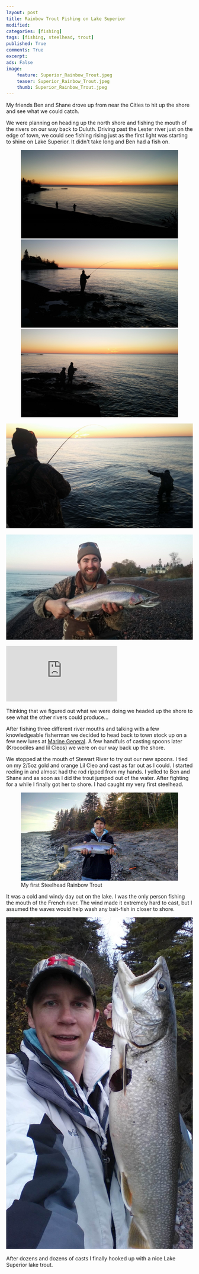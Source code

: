 ```yaml
---
layout: post
title: Rainbow Trout Fishing on Lake Superior
modified:
categories: [fishing]
tags: [fishing, steelhead, trout]
published: True
comments: True
excerpt: 
ads: False
image:
    feature: Superior_Rainbow_Trout.jpeg
    teaser: Superior_Rainbow_Trout.jpeg
    thumb: Superior_Rainbow_Trout.jpeg
---
```


My friends Ben and Shane drove up from near the Cities to hit up the shore and see what we could catch.

We were planning on heading up the north shore and fishing the mouth of the rivers on our way back to Duluth. Driving past the Lester river just on the edge of town, we could see fishing rising just as the first light was starting to shine on Lake Superior. It didn't take long and Ben had a fish on.

<figure class="third">
  <img title="Lake Superior Rainbow Trout" src="/images/Superior_Rainbow_Trout6.jpg">
  <img title="Lake Superior Rainbow Trout" src="/images/Superior_Rainbow_Trout1.jpg">
  <img title="Lake Superior Rainbow Trout" src="/images/Superior_Rainbow_Trout13.jpg">
</figure>

![Lake Superior Rainbow Trout](/images/Superior_Rainbow_Trout10.jpg)

![Ben's Kamloop Rainbow Trout](/images/Superior_Rainbow_Trout9.jpg)

<iframe src="https://www.youtube.com/embed/vBTcaniw4ck" frameborder="0" allowfullscreen></iframe>


Thinking that we figured out what we were doing we headed up the shore to see what the other rivers could produce...

After fishing three different river mouths and talking with a few knowledgeable fisherman we decided to head back to town stock up on a few new lures at [Marine General](http://www.marinegeneral.com/). A few handfuls of casting spoons later (Krocodiles and lil Cleos) we were on our way back up the shore.

We stopped at the mouth of Stewart River to try out our new spoons. I tied on my 2/5oz gold and orange Lil Cleo and cast as far out as I could. I started reeling in and almost had the rod ripped from my hands. I yelled to Ben and Shane and as soon as I did the trout jumped out of the water. After fighting for a while I finally got her to shore. I had caught my very first steelhead.

<figure>
  <img title="Jason's Steelhead Rainbow Trout" src="/images/Superior_Rainbow_Trout.jpeg">
  <figcaption>My first Steelhead Rainbow Trout</figcaption>
</figure>

It was a cold and windy day out on the lake. I was the only person fishing the mouth of the French river. The wind made it extremely hard to cast, but I assumed the waves would help wash any bait-fish in closer to shore.

![Jason's Lake Trout](/images/North_Shore_Lake_Trout.jpg)

After dozens and dozens of casts I finally hooked up with a nice Lake Superior lake trout.